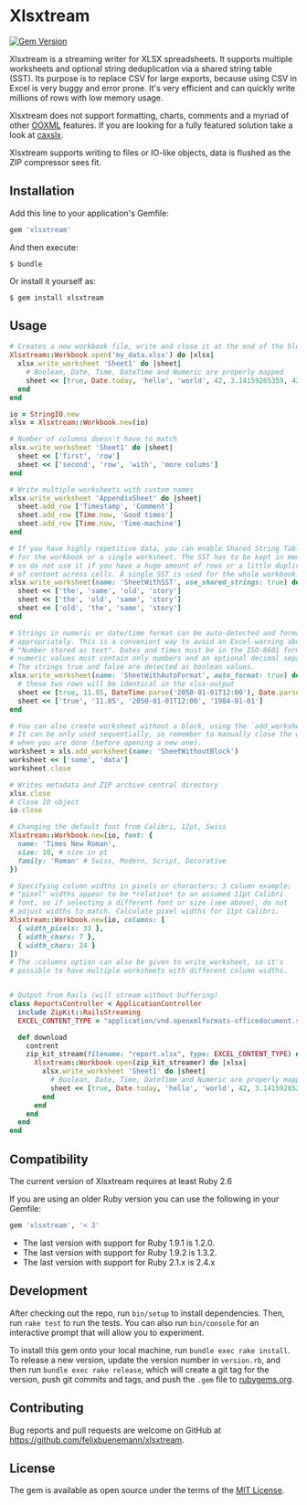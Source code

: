 # Xlsxtream

[![Gem Version](https://badge.fury.io/rb/xlsxtream.svg)](https://rubygems.org/gems/xlsxtream)

Xlsxtream is a streaming writer for XLSX spreadsheets. It supports multiple worksheets and optional string
deduplication via a shared string table (SST). Its purpose is to replace CSV for large exports, because using
CSV in Excel is very buggy and error prone. It's very efficient and can quickly write millions of rows with
low memory usage.

Xlsxtream does not support formatting, charts, comments and a myriad of
other [OOXML](https://en.wikipedia.org/wiki/Office_Open_XML) features. If you are looking for a
fully featured solution take a look at [caxslx](https://github.com/caxlsx/caxlsx).

Xlsxtream supports writing to files or IO-like objects, data is flushed as the ZIP compressor sees fit.

## Installation

Add this line to your application's Gemfile:

```ruby
gem 'xlsxtream'
```

And then execute:

    $ bundle

Or install it yourself as:

    $ gem install xlsxtream

## Usage

```ruby
# Creates a new workbook file, write and close it at the end of the block
Xlsxtream::Workbook.open('my_data.xlsx') do |xlsx|
  xlsx.write_worksheet 'Sheet1' do |sheet|
    # Boolean, Date, Time, DateTime and Numeric are properly mapped
    sheet << [true, Date.today, 'hello', 'world', 42, 3.14159265359, 42**13]
  end
end

io = StringIO.new
xlsx = Xlsxtream::Workbook.new(io)

# Number of columns doesn't have to match
xlsx.write_worksheet 'Sheet1' do |sheet|
  sheet << ['first', 'row']
  sheet << ['second', 'row', 'with', 'more colums']
end

# Write multiple worksheets with custom names
xlsx.write_worksheet 'AppendixSheet' do |sheet|
  sheet.add_row ['Timestamp', 'Comment']
  sheet.add_row [Time.now, 'Good times']
  sheet.add_row [Time.now, 'Time-machine']
end

# If you have highly repetitive data, you can enable Shared String Tables (SST)
# for the workbook or a single worksheet. The SST has to be kept in memory,
# so do not use it if you have a huge amount of rows or a little duplication
# of content across cells. A single SST is used for the whole workbook.
xlsx.write_worksheet(name: 'SheetWithSST', use_shared_strings: true) do |sheet|
  sheet << ['the', 'same', 'old', 'story']
  sheet << ['the', 'old', 'same', 'story']
  sheet << ['old', 'the', 'same', 'story']
end

# Strings in numeric or date/time format can be auto-detected and formatted
# appropriately. This is a convenient way to avoid an Excel-warning about
# "Number stored as text". Dates and times must be in the ISO-8601 format and
# numeric values must contain only numbers and an optional decimal separator.
# The strings true and false are detected as boolean values.
xlsx.write_worksheet(name: 'SheetWithAutoFormat', auto_format: true) do |sheet|
  # these two rows will be identical in the xlsx-output
  sheet << [true, 11.85, DateTime.parse('2050-01-01T12:00'), Date.parse('1984-01-01')]
  sheet << ['true', '11.85', '2050-01-01T12:00', '1984-01-01']
end

# You can also create worksheet without a block, using the `add_worksheet` method.
# It can be only used sequentially, so remember to manually close the worksheet
# when you are done (before opening a new one).
worksheet = xls.add_worksheet(name: 'SheetWithoutBlock')
worksheet << ['some', 'data']
worksheet.close

# Writes metadata and ZIP archive central directory
xlsx.close
# Close IO object
io.close

# Changing the default font from Calibri, 12pt, Swiss
Xlsxtream::Workbook.new(io, font: {
  name: 'Times New Roman',
  size: 10, # size in pt
  family: 'Roman' # Swiss, Modern, Script, Decorative
})

# Specifying column widths in pixels or characters; 3 column example;
# "pixel" widths appear to be *relative* to an assumed 11pt Calibri
# font, so if selecting a different font or size (see above), do not
# adjust widths to match. Calculate pixel widths for 11pt Calibri.
Xlsxtream::Workbook.new(io, columns: [
  { width_pixels: 33 },
  { width_chars: 7 },
  { width_chars: 24 }
])
# The :columns option can also be given to write_worksheet, so it's
# possible to have multiple worksheets with different column widths.


# Output from Rails (will stream without buffering)
class ReportsController < ApplicationController
  include ZipKit::RailsStreaming
  EXCEL_CONTENT_TYPE = "application/vnd.openxmlformats-officedocument.spreadsheetml.sheet"

  def download
    contrent
    zip_kit_stream(filename: "report.xlsx", type: EXCEL_CONTENT_TYPE) do |zip_kit_streamer|
      Xlsxtream::Workbook.open(zip_kit_streamer) do |xlsx|
        xlsx.write_worksheet 'Sheet1' do |sheet|
          # Boolean, Date, Time, DateTime and Numeric are properly mapped
          sheet << [true, Date.today, 'hello', 'world', 42, 3.14159265359, 42**13]
        end
      end
    end
  end
end
```

## Compatibility

The current version of Xlsxtream requires at least Ruby 2.6

If you are using an older Ruby version you can use the following in your Gemfile:

```ruby
gem 'xlsxtream', '< 3'
```

* The last version with support for Ruby 1.9.1 is 1.2.0.
* The last version with support for Ruby 1.9.2 is 1.3.2.
* The last version with support for Ruby 2.1.x is 2.4.x

## Development

After checking out the repo, run `bin/setup` to install dependencies. Then, run `rake test` to run the tests. You can also run `bin/console` for an interactive prompt that will allow you to experiment.

To install this gem onto your local machine, run `bundle exec rake install`. To release a new version, update the version number in `version.rb`, and then run `bundle exec rake release`, which will create a git tag for the version, push git commits and tags, and push the `.gem` file to [rubygems.org](https://rubygems.org).

## Contributing

Bug reports and pull requests are welcome on GitHub at https://github.com/felixbuenemann/xlsxtream.


## License

The gem is available as open source under the terms of the [MIT License](http://opensource.org/licenses/MIT).
